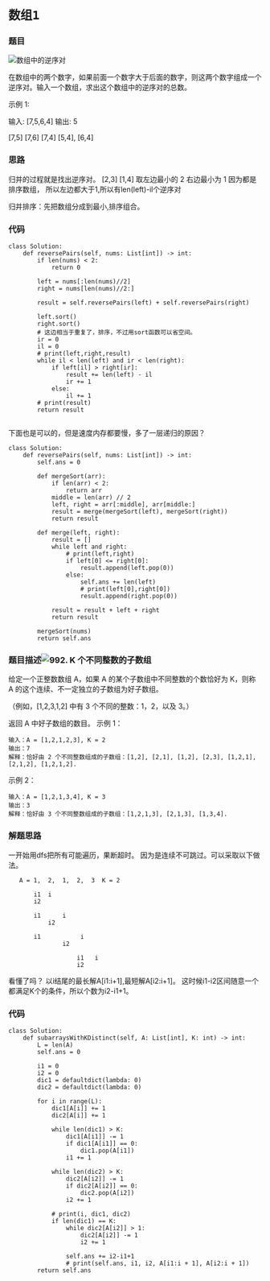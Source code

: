 # `数组1`

### 题目
![数组中的逆序对](https://leetcode-cn.com/problems/shu-zu-zhong-de-ni-xu-dui-lcof/)

在数组中的两个数字，如果前面一个数字大于后面的数字，则这两个数字组成一个逆序对。输入一个数组，求出这个数组中的逆序对的总数。

 

示例 1:

输入: [7,5,6,4]
输出: 5

[7,5] [7,6] [7,4] [5,4], [6,4]

### 思路

归并的过程就是找出逆序对。
[2,3] [1,4]
取左边最小的 2 右边最小为 1
因为都是排序数组，
所以左边都大于1,所以有len(left)-il个逆序对

归并排序：先把数组分成到最小,排序组合。

### 代码

```python3
class Solution:
    def reversePairs(self, nums: List[int]) -> int:
        if len(nums) < 2:
            return 0
        
        left = nums[:len(nums)//2]
        right = nums[len(nums)//2:]

        result = self.reversePairs(left) + self.reversePairs(right)

        left.sort()
        right.sort()
        # 这边相当于重复了，排序，不过用sort函数可以省空间。
        ir = 0
        il = 0
        # print(left,right,result)
        while il < len(left) and ir < len(right):
            if left[il] > right[ir]:
                result += len(left) - il
                ir += 1
            else:
                il += 1
        # print(result)
        return result


```
下面也是可以的，但是速度内存都要慢，多了一层递归的原因？
```python3
class Solution:
    def reversePairs(self, nums: List[int]) -> int:
        self.ans = 0

        def mergeSort(arr):
            if len(arr) < 2:
                return arr
            middle = len(arr) // 2
            left, right = arr[:middle], arr[middle:]
            result = merge(mergeSort(left), mergeSort(right))
            return result

        def merge(left, right):
            result = []
            while left and right:
                # print(left,right)
                if left[0] <= right[0]:
                    result.append(left.pop(0))
                else:
                    self.ans += len(left)
                    # print(left[0],right[0])
                    result.append(right.pop(0))

            result = result + left + right
            return result

        mergeSort(nums)
        return self.ans

```

### 题目描述![992. K 个不同整数的子数组](https://leetcode-cn.com/problems/subarrays-with-k-different-integers/)
给定一个正整数数组 A，如果 A 的某个子数组中不同整数的个数恰好为 K，则称 A 的这个连续、不一定独立的子数组为好子数组。

（例如，[1,2,3,1,2] 中有 3 个不同的整数：1，2，以及 3。）

返回 A 中好子数组的数目。
示例 1：
```
输入：A = [1,2,1,2,3], K = 2
输出：7
解释：恰好由 2 个不同整数组成的子数组：[1,2], [2,1], [1,2], [2,3], [1,2,1], [2,1,2], [1,2,1,2].
```
示例 2：
```
输入：A = [1,2,1,3,4], K = 3
输出：3
解释：恰好由 3 个不同整数组成的子数组：[1,2,1,3], [2,1,3], [1,3,4].
```
### 解题思路
一开始用dfs把所有可能遍历，果断超时。
因为是连续不可跳过。可以采取以下做法。
```python3
   A = 1,  2,  1,  2,  3  K = 2

       i1  i
       i2

       i1      i
           i2

       i1           i
               i2

                   i1   i
                   i2
```
看懂了吗？ 以i结尾的最长解A[i1:i+1],最短解A[i2:i+1]。
这时候i1-i2区间随意一个都满足K个的条件，所以个数为i2-i1+1。

### 代码

```python3
class Solution:
    def subarraysWithKDistinct(self, A: List[int], K: int) -> int:
        L = len(A)
        self.ans = 0

        i1 = 0
        i2 = 0
        dic1 = defaultdict(lambda: 0)
        dic2 = defaultdict(lambda: 0)

        for i in range(L):
            dic1[A[i]] += 1
            dic2[A[i]] += 1

            while len(dic1) > K:
                dic1[A[i1]] -= 1
                if dic1[A[i1]] == 0:
                    dic1.pop(A[i1])
                i1 += 1

            while len(dic2) > K:
                dic2[A[i2]] -= 1
                if dic2[A[i2]] == 0:
                    dic2.pop(A[i2])
                i2 += 1

            # print(i, dic1, dic2)
            if len(dic1) == K:
                while dic2[A[i2]] > 1:
                    dic2[A[i2]] -= 1
                    i2 += 1

                self.ans += i2-i1+1
                # print(self.ans, i1, i2, A[i1:i + 1], A[i2:i + 1])
        return self.ans

```
